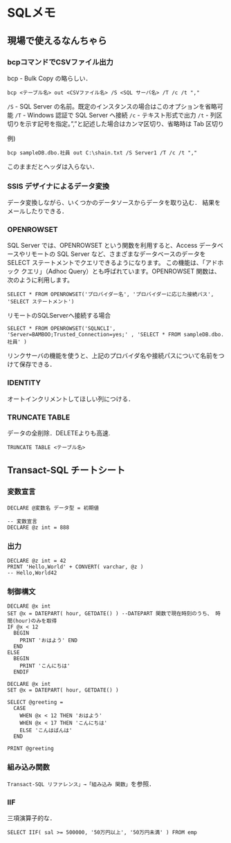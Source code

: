 # SQLメモ


## 現場で使えるなんちゃら

### bcpコマンドでCSVファイル出力

bcp - Bulk Copy の略らしい．

```
bcp <テーブル名> out <CSVファイル名> /S <SQL サーバ名> /T /c /t ","
```

`/S` - SQL Server の名前。既定のインスタンスの場合はこのオプションを省略可能
`/T` - Windows 認証で SQL Server へ接続
`/c` - テキスト形式で出力
`/t` - 列区切りを示す記号を指定。”,”と記述した場合はカンマ区切り、省略時は Tab 区切り

例)
```
bcp sampleDB.dbo.社員 out C:\shain.txt /S Server1 /T /c /t ","
```

このままだとヘッダは入らない．

### SSIS デザイナによるデータ変換
データ変換しながら、いくつかのデータソースからデータを取り込む．
結果をメールしたりできる．

### OPENROWSET
SQL Server では、OPENROWSET という関数を利用すると、Access データベースやリモートの SQL Server など、さまざまなデータベースのデータを SELECT ステートメントでクエリできるようになります。
この機能は、「アドホック クエリ」（Adhoc Query）とも呼ばれています。OPENROWSET 関数は、次のように利用します。

```
SELECT * FROM OPENROWSET('プロバイダー名', 'プロバイダーに応じた接続パス', 'SELECT ステートメント')
```


リモートのSQLServerへ接続する場合
```
SELECT * FROM OPENROWSET('SQLNCLI', 'Server=BAMBOO;Trusted_Connection=yes;' , 'SELECT * FROM sampleDB.dbo.社員' )
```

リンクサーバの機能を使うと、上記のプロバイダ名や接続パスについて名前をつけて保存できる．


### IDENTITY
オートインクリメントしてほしい列につける．

### TRUNCATE TABLE
データの全削除．DELETEよりも高速.

```
TRUNCATE TABLE <テーブル名>
```

## Transact-SQL チートシート
### 変数宣言
```
DECLARE @変数名 データ型 = 初期値
```

```
-- 変数宣言
DECLARE @z int = 888
```

### 出力
```
DECLARE @z int = 42
PRINT 'Hello,World' + CONVERT( varchar, @z )
-- Hello,World42
```

### 制御構文
```
DECLARE @x int
SET @x = DATEPART( hour, GETDATE() ) --DATEPART 関数で現在時刻のうち、 時間(hour)のみを取得
IF @x < 12
  BEGIN
    PRINT 'おはよう' END
  END
ELSE
  BEGIN
    PRINT 'こんにちは'
  ENDIF
```

```
DECLARE @x int
SET @x = DATEPART( hour, GETDATE() )

SELECT @greeting =
  CASE
    WHEN @x < 12 THEN 'おはよう'
    WHEN @x < 17 THEN 'こんにちは'
    ELSE 'こんはばんは'
  END

PRINT @greeting
```

### 組み込み関数
`Transact-SQL リファレンス」→「組み込み 関数」`を参照．

### IIF
三項演算子的な．
```
SELECT IIF( sal >= 500000, '50万円以上', '50万円未満' ) FROM emp
```
